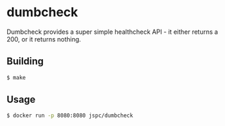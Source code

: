 # dumbcheck

Dumbcheck provides a super simple healthcheck API - it either returns a 200, or it returns nothing.

## Building

```bash
$ make
```

## Usage

```bash
$ docker run -p 8080:8080 jspc/dumbcheck
```
